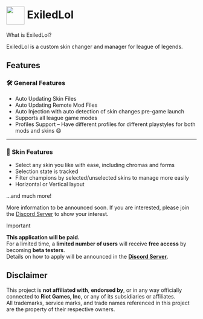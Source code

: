 <h1>
  <img src="https://files.catbox.moe/m0iopx.ico" width="48" height="48" style="vertical-align: middle;">
  ExiledLol
</h1>

What is ExiledLol? 

ExiledLol is a custom skin changer and manager for league of legends.

<h2>Features</h2>

<h3>🛠️ General Features</h3>
<ul>
  <li>Auto Updating Skin Files</li>
  <li>Auto Updating Remote Mod Files</li>
  <li>Auto Injection with auto detection of skin changes pre-game launch</li>
  <li>Supports all league game modes</li>
  <li>Profiles Support – Have different profiles for different playstyles for both mods and skins 😄</li>
</ul>

<hr>

<h3>🎨 Skin Features</h3>
<ul>
  <li>Select any skin you like with ease, including chromas and forms</li>
  <li>Selection state is tracked</li>
  <li>Filter champions by selected/unselected skins to manage more easily</li>
  <li> Horizontal or Vertical layout </li>
</ul>



...and much more!

More information to be announced soon. If you are interested, please join the [Discord Server](https://discord.gg/NwsRWKQadv) to show your interest. 

> [!IMPORTANT]
> **This application will be paid.**  
For a limited time, a **limited number of users** will receive **free access** by becoming **beta testers**.  
Details on how to apply will be announced in the [**Discord Server**](https://discord.gg/NwsRWKQadv).


## Disclaimer

This project is **not affiliated with**, **endorsed by**, or in any way officially connected to **Riot Games, Inc**, or any of its subsidiaries or affiliates.  
All trademarks, service marks, and trade names referenced in this project are the property of their respective owners.
